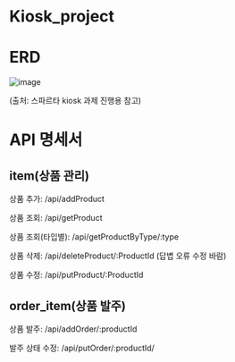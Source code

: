 # Kiosk_project

# ERD

![image](https://github.com/gajigaji04/Kiosk_Project/assets/132813209/ce7549c1-6032-44ef-9480-fde1e41f6902)

(출처: 스파르타 kiosk 과제 진행용 참고)

# API 명세서

## item(상품 관리)

상품 추가:
/api/addProduct

상품 조회:
/api/getProduct

상품 조회(타입별):
/api/getProductByType/:type

상품 삭제:
/api/deleteProduct/:ProductId
(답볍 오류 수정 바람)

상품 수정:
/api/putProduct/:ProductId

## order_item(상품 발주)

상품 발주:
/api/addOrder/:productId

발주 상태 수정:
/api/putOrder/:productId/
